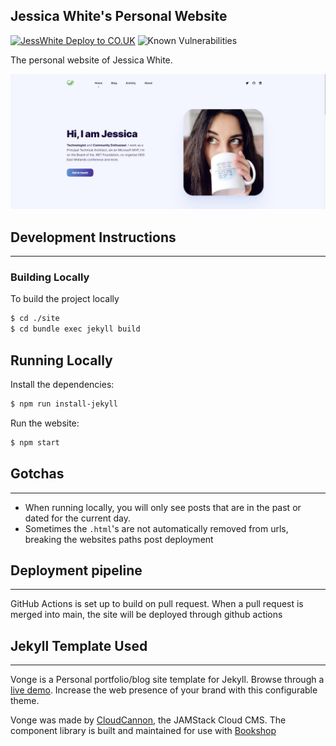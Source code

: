 
## Jessica White's Personal Website

[![JessWhite Deploy to CO.UK](https://github.com/wordshaker/jesswhite/actions/workflows/deploy.yml/badge.svg?branch=main)](https://github.com/wordshaker/jesswhite/actions/workflows/deploy.yml)
![Known Vulnerabilities](https://snyk.io/test/github/wordshaker/jesswhite/badge.svg)

The personal website of Jessica White.

![Jessica White Screenshot](./site/images/screenshot.png)

## Development Instructions
---
### Building Locally

To build the project locally

~~~bash
$ cd ./site
$ cd bundle exec jekyll build
~~~

## Running Locally

Install the dependencies:

~~~bash
$ npm run install-jekyll
~~~

Run the website:

~~~bash
$ npm start
~~~

## Gotchas
----
- When running locally, you will only see posts that are in the past or dated for the current day.
- Sometimes the `.html`'s are not automatically removed from urls, breaking the websites paths post deployment

## Deployment pipeline
---
GitHub Actions is set up to build on pull request. When a pull request is merged into main, the site will be deployed through github actions

## Jekyll Template Used
---
Vonge is a Personal portfolio/blog site template for Jekyll. Browse through a [live demo](https://jazzed-kale.cloudvent.net/).
Increase the web presence of your brand with this configurable theme.

Vonge was made by [CloudCannon](http://cloudcannon.com/), the JAMStack Cloud CMS.
The component library is built and maintained for use with [Bookshop](https://github.com/cloudcannon/bookshop/)